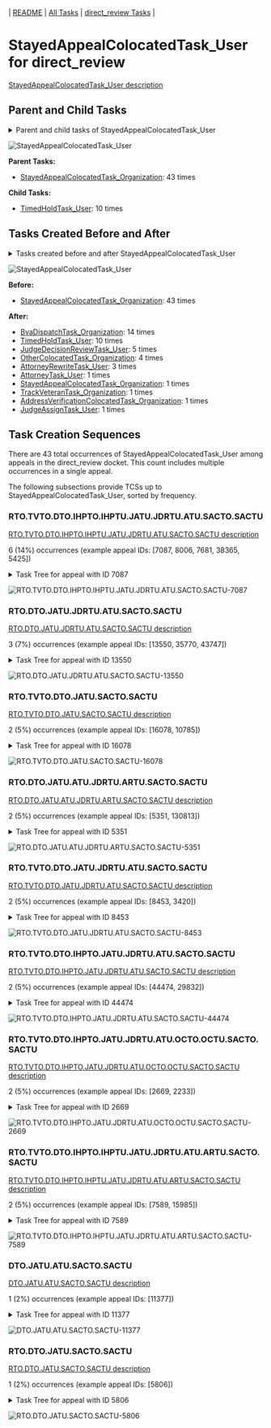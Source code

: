 <!-- DO NOT EDIT THIS FILE.  This file is autogenerated. -->
| [README](../README.md) | [All Tasks](../alltasks.md) | [direct_review Tasks](tasklist.md) |

# StayedAppealColocatedTask_User for direct_review

[StayedAppealColocatedTask_User description](../descr/StayedAppealColocatedTask_User.md)

## Parent and Child Tasks

<details><summary markdown='span'>Parent and child tasks of StayedAppealColocatedTask_User
</summary>

```
digraph G {
rankdir=LR;
node [shape=box]
"StayedAppealColocatedTask_User" -> "TimedHoldTask_User" [label=10]
"StayedAppealColocatedTask_Organization" -> "StayedAppealColocatedTask_User" [label=43]
}
```
</details>

![StayedAppealColocatedTask_User](dot/StayedAppealColocatedTask_User-parentchild.dot.png)

**Parent Tasks:**

   * [StayedAppealColocatedTask_Organization](StayedAppealColocatedTask_Organization.md): 43 times

**Child Tasks:**

   * [TimedHoldTask_User](TimedHoldTask_User.md): 10 times

## Tasks Created Before and After

<details><summary markdown='span'>Tasks created before and after StayedAppealColocatedTask_User</summary>

```
digraph G {
rankdir=LR;

"StayedAppealColocatedTask_User" -> "BvaDispatchTask_Organization" [label=14]
"StayedAppealColocatedTask_User" -> "TimedHoldTask_User" [label=10]
"StayedAppealColocatedTask_User" -> "JudgeDecisionReviewTask_User" [label=5]
"StayedAppealColocatedTask_User" -> "OtherColocatedTask_Organization" [label=4]
"StayedAppealColocatedTask_User" -> "AttorneyRewriteTask_User" [label=3]
"StayedAppealColocatedTask_User" -> "TrackVeteranTask_Organization" [label=1]
"StayedAppealColocatedTask_User" -> "StayedAppealColocatedTask_Organization" [label=1]
"StayedAppealColocatedTask_User" -> "JudgeAssignTask_User" [label=1]
"StayedAppealColocatedTask_User" -> "AttorneyTask_User" [label=1]
"StayedAppealColocatedTask_User" -> "AddressVerificationColocatedTask_Organization" [label=1]
"StayedAppealColocatedTask_Organization" -> "StayedAppealColocatedTask_User" [label=43]
}
```
</details>

![StayedAppealColocatedTask_User](dot/StayedAppealColocatedTask_User.dot.png)

**Before:**

   * [StayedAppealColocatedTask_Organization](StayedAppealColocatedTask_Organization.md): 43 times

**After:**

   * [BvaDispatchTask_Organization](BvaDispatchTask_Organization.md): 14 times
   * [TimedHoldTask_User](TimedHoldTask_User.md): 10 times
   * [JudgeDecisionReviewTask_User](JudgeDecisionReviewTask_User.md): 5 times
   * [OtherColocatedTask_Organization](OtherColocatedTask_Organization.md): 4 times
   * [AttorneyRewriteTask_User](AttorneyRewriteTask_User.md): 3 times
   * [AttorneyTask_User](AttorneyTask_User.md): 1 times
   * [StayedAppealColocatedTask_Organization](StayedAppealColocatedTask_Organization.md): 1 times
   * [TrackVeteranTask_Organization](TrackVeteranTask_Organization.md): 1 times
   * [AddressVerificationColocatedTask_Organization](AddressVerificationColocatedTask_Organization.md): 1 times
   * [JudgeAssignTask_User](JudgeAssignTask_User.md): 1 times

## Task Creation Sequences

There are 43 total occurrences of StayedAppealColocatedTask_User among appeals in the direct_review docket.  This count includes multiple occurrences in a single appeal.

The following subsections provide TCSs up to StayedAppealColocatedTask_User, sorted by frequency.

### RTO.TVTO.DTO.IHPTO.IHPTU.JATU.JDRTU.ATU.SACTO.SACTU

[RTO.TVTO.DTO.IHPTO.IHPTU.JATU.JDRTU.ATU.SACTO.SACTU description](../descr/RTO.TVTO.DTO.IHPTO.IHPTU.JATU.JDRTU.ATU.SACTO.SACTU.md)

6 (14%) occurrences (example appeal IDs: [7087, 8006, 7681, 38365, 5425])

<details><summary markdown='span'>Task Tree for appeal with ID 7087</summary>

```
@startuml
skinparam {
  ObjectBorderColor #555
  ObjectBorderThickness 0
  ObjectFontStyle bold
  ObjectFontSize 14
  ObjectAttributeFontColor #333
  ObjectAttributeFontSize 12
}
  object 0.RootTask #8dd3c7 {
Organization
}
  object 1.TrackVeteranTask #bebada {
Organization
}
  object 2.DistributionTask #ffffb3 {
Organization
}
  object 3.InformalHearingPresentationTask #fdb462 {
Organization
}
  object 4.InformalHearingPresentationTask #fdb462 {
User
}
  object 5.JudgeAssignTask #ccebc5 {
User
}
  object 6.JudgeDecisionReviewTask #d9d9d9 {
User
}
  object 7.AttorneyTask #bc80bd {
User
}
  object 8.StayedAppealColocatedTask #d9d9d9 {
Organization
}
  object 9.StayedAppealColocatedTask #d9d9d9 {
User  <back:white>    </back>
}
  object 10.TimedHoldTask #fccde5 {
User
}
  object 11.TimedHoldTask #fccde5 {
User
}
  object 12.BvaDispatchTask #b3de69 {
Organization
}
  object 13.BvaDispatchTask #b3de69 {
User
}
0.RootTask -- 1.TrackVeteranTask
0.RootTask -- 2.DistributionTask
2.DistributionTask -- 3.InformalHearingPresentationTask
3.InformalHearingPresentationTask -- 4.InformalHearingPresentationTask
0.RootTask -- 5.JudgeAssignTask
0.RootTask -- 6.JudgeDecisionReviewTask
6.JudgeDecisionReviewTask -- 7.AttorneyTask
7.AttorneyTask -- 8.StayedAppealColocatedTask
8.StayedAppealColocatedTask -- 9.StayedAppealColocatedTask
9.StayedAppealColocatedTask -- 10.TimedHoldTask
9.StayedAppealColocatedTask -- 11.TimedHoldTask
0.RootTask -- 12.BvaDispatchTask
12.BvaDispatchTask -- 13.BvaDispatchTask
@enduml
```
</details>

![RTO.TVTO.DTO.IHPTO.IHPTU.JATU.JDRTU.ATU.SACTO.SACTU-7087](uml/RTO.TVTO.DTO.IHPTO.IHPTU.JATU.JDRTU.ATU.SACTO.SACTU-7087.png)

### RTO.DTO.JATU.JDRTU.ATU.SACTO.SACTU

[RTO.DTO.JATU.JDRTU.ATU.SACTO.SACTU description](../descr/RTO.DTO.JATU.JDRTU.ATU.SACTO.SACTU.md)

3 (7%) occurrences (example appeal IDs: [13550, 35770, 43747])

<details><summary markdown='span'>Task Tree for appeal with ID 13550</summary>

```
@startuml
skinparam {
  ObjectBorderColor #555
  ObjectBorderThickness 0
  ObjectFontStyle bold
  ObjectFontSize 14
  ObjectAttributeFontColor #333
  ObjectAttributeFontSize 12
}
  object 0.RootTask #8dd3c7 {
Organization
}
  object 1.TrackVeteranTask #bebada {
Organization
}
  object 2.DistributionTask #ffffb3 {
Organization
}
  object 3.JudgeAssignTask #ccebc5 {
User
}
  object 4.JudgeDecisionReviewTask #d9d9d9 {
User
}
  object 5.AttorneyTask #bc80bd {
User
}
  object 6.StayedAppealColocatedTask #d9d9d9 {
Organization
}
  object 7.StayedAppealColocatedTask #d9d9d9 {
User  <back:white>    </back>
}
  object 8.StayedAppealColocatedTask #d9d9d9 {
User  <back:white>    </back>
}
  object 9.TimedHoldTask #fccde5 {
User
}
  object 10.TrackVeteranTask #bebada {
Organization
}
  object 11.BvaDispatchTask #b3de69 {
Organization
}
  object 12.BvaDispatchTask #b3de69 {
User
}
  object 13.BvaDispatchTask #b3de69 {
User
}
0.RootTask -- 1.TrackVeteranTask
0.RootTask -- 2.DistributionTask
0.RootTask -- 3.JudgeAssignTask
0.RootTask -- 4.JudgeDecisionReviewTask
4.JudgeDecisionReviewTask -- 5.AttorneyTask
5.AttorneyTask -- 6.StayedAppealColocatedTask
6.StayedAppealColocatedTask -- 7.StayedAppealColocatedTask
6.StayedAppealColocatedTask -- 8.StayedAppealColocatedTask
8.StayedAppealColocatedTask -- 9.TimedHoldTask
0.RootTask -- 10.TrackVeteranTask
0.RootTask -- 11.BvaDispatchTask
11.BvaDispatchTask -- 12.BvaDispatchTask
11.BvaDispatchTask -- 13.BvaDispatchTask
@enduml
```
</details>

![RTO.DTO.JATU.JDRTU.ATU.SACTO.SACTU-13550](uml/RTO.DTO.JATU.JDRTU.ATU.SACTO.SACTU-13550.png)

### RTO.TVTO.DTO.JATU.SACTO.SACTU

[RTO.TVTO.DTO.JATU.SACTO.SACTU description](../descr/RTO.TVTO.DTO.JATU.SACTO.SACTU.md)

2 (5%) occurrences (example appeal IDs: [16078, 10785])

<details><summary markdown='span'>Task Tree for appeal with ID 16078</summary>

```
@startuml
skinparam {
  ObjectBorderColor #555
  ObjectBorderThickness 0
  ObjectFontStyle bold
  ObjectFontSize 14
  ObjectAttributeFontColor #333
  ObjectAttributeFontSize 12
}
  object 0.RootTask #8dd3c7 {
Organization
}
  object 1.TrackVeteranTask #bebada {
Organization
}
  object 2.DistributionTask #ffffb3 {
Organization
}
  object 3.JudgeAssignTask #ccebc5 {
User
}
  object 4.StayedAppealColocatedTask #d9d9d9 {
Organization
}
  object 5.StayedAppealColocatedTask #d9d9d9 {
User  <back:white>    </back>
}
  object 6.StayedAppealColocatedTask #d9d9d9 {
User  <back:white>    </back>
}
  object 7.TimedHoldTask #fccde5 {
User
}
  object 8.JudgeDecisionReviewTask #d9d9d9 {
User
}
  object 9.AttorneyTask #bc80bd {
User
}
  object 10.JudgeDecisionReviewTask #d9d9d9 {
User
}
  object 11.JudgeDecisionReviewTask #d9d9d9 {
User
}
  object 12.AttorneyRewriteTask #b3de69 {
User
}
  object 13.QualityReviewTask #fdb462 {
Organization
}
  object 14.QualityReviewTask #fdb462 {
User
}
  object 15.BvaDispatchTask #b3de69 {
Organization
}
  object 16.BvaDispatchTask #b3de69 {
User
}
0.RootTask -- 1.TrackVeteranTask
0.RootTask -- 2.DistributionTask
0.RootTask -- 3.JudgeAssignTask
3.JudgeAssignTask -- 4.StayedAppealColocatedTask
4.StayedAppealColocatedTask -- 5.StayedAppealColocatedTask
4.StayedAppealColocatedTask -- 6.StayedAppealColocatedTask
6.StayedAppealColocatedTask -- 7.TimedHoldTask
0.RootTask -- 8.JudgeDecisionReviewTask
11.JudgeDecisionReviewTask -- 9.AttorneyTask
0.RootTask -- 10.JudgeDecisionReviewTask
0.RootTask -- 11.JudgeDecisionReviewTask
11.JudgeDecisionReviewTask -- 12.AttorneyRewriteTask
0.RootTask -- 13.QualityReviewTask
13.QualityReviewTask -- 14.QualityReviewTask
0.RootTask -- 15.BvaDispatchTask
15.BvaDispatchTask -- 16.BvaDispatchTask
@enduml
```
</details>

![RTO.TVTO.DTO.JATU.SACTO.SACTU-16078](uml/RTO.TVTO.DTO.JATU.SACTO.SACTU-16078.png)

### RTO.DTO.JATU.ATU.JDRTU.ARTU.SACTO.SACTU

[RTO.DTO.JATU.ATU.JDRTU.ARTU.SACTO.SACTU description](../descr/RTO.DTO.JATU.ATU.JDRTU.ARTU.SACTO.SACTU.md)

2 (5%) occurrences (example appeal IDs: [5351, 130813])

<details><summary markdown='span'>Task Tree for appeal with ID 5351</summary>

```
@startuml
skinparam {
  ObjectBorderColor #555
  ObjectBorderThickness 0
  ObjectFontStyle bold
  ObjectFontSize 14
  ObjectAttributeFontColor #333
  ObjectAttributeFontSize 12
}
  object 0.RootTask #8dd3c7 {
Organization
}
  object 1.DistributionTask #ffffb3 {
Organization
}
  object 2.JudgeAssignTask #ccebc5 {
User
}
  object 3.JudgeDecisionReviewTask #d9d9d9 {
User
}
  object 4.AttorneyTask #bc80bd {
User
}
  object 5.JudgeDecisionReviewTask #d9d9d9 {
User
}
  object 6.AttorneyRewriteTask #b3de69 {
User
}
  object 7.StayedAppealColocatedTask #d9d9d9 {
Organization
}
  object 8.StayedAppealColocatedTask #d9d9d9 {
User  <back:white>    </back>
}
  object 9.TimedHoldTask #fccde5 {
User
}
  object 10.BvaDispatchTask #b3de69 {
Organization
}
  object 11.BvaDispatchTask #b3de69 {
User
}
  object 12.BvaDispatchTask #b3de69 {
User
}
0.RootTask -- 1.DistributionTask
0.RootTask -- 2.JudgeAssignTask
0.RootTask -- 3.JudgeDecisionReviewTask
5.JudgeDecisionReviewTask -- 4.AttorneyTask
0.RootTask -- 5.JudgeDecisionReviewTask
5.JudgeDecisionReviewTask -- 6.AttorneyRewriteTask
6.AttorneyRewriteTask -- 7.StayedAppealColocatedTask
7.StayedAppealColocatedTask -- 8.StayedAppealColocatedTask
8.StayedAppealColocatedTask -- 9.TimedHoldTask
0.RootTask -- 10.BvaDispatchTask
10.BvaDispatchTask -- 11.BvaDispatchTask
10.BvaDispatchTask -- 12.BvaDispatchTask
@enduml
```
</details>

![RTO.DTO.JATU.ATU.JDRTU.ARTU.SACTO.SACTU-5351](uml/RTO.DTO.JATU.ATU.JDRTU.ARTU.SACTO.SACTU-5351.png)

### RTO.TVTO.DTO.JATU.JDRTU.ATU.SACTO.SACTU

[RTO.TVTO.DTO.JATU.JDRTU.ATU.SACTO.SACTU description](../descr/RTO.TVTO.DTO.JATU.JDRTU.ATU.SACTO.SACTU.md)

2 (5%) occurrences (example appeal IDs: [8453, 3420])

<details><summary markdown='span'>Task Tree for appeal with ID 8453</summary>

```
@startuml
skinparam {
  ObjectBorderColor #555
  ObjectBorderThickness 0
  ObjectFontStyle bold
  ObjectFontSize 14
  ObjectAttributeFontColor #333
  ObjectAttributeFontSize 12
}
  object 0.RootTask #8dd3c7 {
Organization
}
  object 1.TrackVeteranTask #bebada {
Organization
}
  object 2.DistributionTask #ffffb3 {
Organization
}
  object 3.InformalHearingPresentationTask #fdb462 {
Organization
}
  object 4.JudgeAssignTask #ccebc5 {
User
}
  object 5.JudgeDecisionReviewTask #d9d9d9 {
User
}
  object 6.AttorneyTask #bc80bd {
User
}
  object 7.StayedAppealColocatedTask #d9d9d9 {
Organization
}
  object 8.StayedAppealColocatedTask #d9d9d9 {
User  <back:white>    </back>
}
  object 9.TimedHoldTask #fccde5 {
User
}
  object 10.BvaDispatchTask #b3de69 {
Organization
}
  object 11.BvaDispatchTask #b3de69 {
User
}
0.RootTask -- 1.TrackVeteranTask
0.RootTask -- 2.DistributionTask
2.DistributionTask -- 3.InformalHearingPresentationTask
0.RootTask -- 4.JudgeAssignTask
0.RootTask -- 5.JudgeDecisionReviewTask
5.JudgeDecisionReviewTask -- 6.AttorneyTask
6.AttorneyTask -- 7.StayedAppealColocatedTask
7.StayedAppealColocatedTask -- 8.StayedAppealColocatedTask
8.StayedAppealColocatedTask -- 9.TimedHoldTask
0.RootTask -- 10.BvaDispatchTask
10.BvaDispatchTask -- 11.BvaDispatchTask
@enduml
```
</details>

![RTO.TVTO.DTO.JATU.JDRTU.ATU.SACTO.SACTU-8453](uml/RTO.TVTO.DTO.JATU.JDRTU.ATU.SACTO.SACTU-8453.png)

### RTO.TVTO.DTO.IHPTO.JATU.JDRTU.ATU.SACTO.SACTU

[RTO.TVTO.DTO.IHPTO.JATU.JDRTU.ATU.SACTO.SACTU description](../descr/RTO.TVTO.DTO.IHPTO.JATU.JDRTU.ATU.SACTO.SACTU.md)

2 (5%) occurrences (example appeal IDs: [44474, 29832])

<details><summary markdown='span'>Task Tree for appeal with ID 44474</summary>

```
@startuml
skinparam {
  ObjectBorderColor #555
  ObjectBorderThickness 0
  ObjectFontStyle bold
  ObjectFontSize 14
  ObjectAttributeFontColor #333
  ObjectAttributeFontSize 12
}
  object 0.RootTask #8dd3c7 {
Organization
}
  object 1.TrackVeteranTask #bebada {
Organization
}
  object 2.DistributionTask #ffffb3 {
Organization
}
  object 3.InformalHearingPresentationTask #fdb462 {
Organization
}
  object 4.JudgeAssignTask #ccebc5 {
User
}
  object 5.JudgeDecisionReviewTask #d9d9d9 {
User
}
  object 6.AttorneyTask #bc80bd {
User
}
  object 7.StayedAppealColocatedTask #d9d9d9 {
Organization
}
  object 8.StayedAppealColocatedTask #d9d9d9 {
User  <back:white>    </back>
}
  object 9.BvaDispatchTask #b3de69 {
Organization
}
  object 10.BvaDispatchTask #b3de69 {
User
}
0.RootTask -- 1.TrackVeteranTask
0.RootTask -- 2.DistributionTask
2.DistributionTask -- 3.InformalHearingPresentationTask
0.RootTask -- 4.JudgeAssignTask
0.RootTask -- 5.JudgeDecisionReviewTask
5.JudgeDecisionReviewTask -- 6.AttorneyTask
6.AttorneyTask -- 7.StayedAppealColocatedTask
7.StayedAppealColocatedTask -- 8.StayedAppealColocatedTask
0.RootTask -- 9.BvaDispatchTask
9.BvaDispatchTask -- 10.BvaDispatchTask
@enduml
```
</details>

![RTO.TVTO.DTO.IHPTO.JATU.JDRTU.ATU.SACTO.SACTU-44474](uml/RTO.TVTO.DTO.IHPTO.JATU.JDRTU.ATU.SACTO.SACTU-44474.png)

### RTO.TVTO.DTO.IHPTO.JATU.JDRTU.ATU.OCTO.OCTU.SACTO.SACTU

[RTO.TVTO.DTO.IHPTO.JATU.JDRTU.ATU.OCTO.OCTU.SACTO.SACTU description](../descr/RTO.TVTO.DTO.IHPTO.JATU.JDRTU.ATU.OCTO.OCTU.SACTO.SACTU.md)

2 (5%) occurrences (example appeal IDs: [2669, 2233])

<details><summary markdown='span'>Task Tree for appeal with ID 2669</summary>

```
@startuml
skinparam {
  ObjectBorderColor #555
  ObjectBorderThickness 0
  ObjectFontStyle bold
  ObjectFontSize 14
  ObjectAttributeFontColor #333
  ObjectAttributeFontSize 12
}
  object 0.RootTask #8dd3c7 {
Organization
}
  object 1.TrackVeteranTask #bebada {
Organization
}
  object 2.DistributionTask #ffffb3 {
Organization
}
  object 3.InformalHearingPresentationTask #fdb462 {
Organization
}
  object 4.JudgeAssignTask #ccebc5 {
User
}
  object 5.JudgeDecisionReviewTask #d9d9d9 {
User
}
  object 6.AttorneyTask #bc80bd {
User
}
  object 7.OtherColocatedTask #80b1d3 {
Organization
}
  object 8.OtherColocatedTask #80b1d3 {
User
}
  object 9.StayedAppealColocatedTask #d9d9d9 {
Organization
}
  object 10.StayedAppealColocatedTask #d9d9d9 {
User  <back:white>    </back>
}
  object 11.StayedAppealColocatedTask #d9d9d9 {
User  <back:white>    </back>
}
  object 12.StayedAppealColocatedTask #d9d9d9 {
User  <back:white>    </back>
}
  object 13.TimedHoldTask #fccde5 {
User
}
  object 14.BvaDispatchTask #b3de69 {
Organization
}
  object 15.BvaDispatchTask #b3de69 {
User
}
0.RootTask -- 1.TrackVeteranTask
0.RootTask -- 2.DistributionTask
2.DistributionTask -- 3.InformalHearingPresentationTask
0.RootTask -- 4.JudgeAssignTask
0.RootTask -- 5.JudgeDecisionReviewTask
5.JudgeDecisionReviewTask -- 6.AttorneyTask
6.AttorneyTask -- 7.OtherColocatedTask
7.OtherColocatedTask -- 8.OtherColocatedTask
6.AttorneyTask -- 9.StayedAppealColocatedTask
9.StayedAppealColocatedTask -- 10.StayedAppealColocatedTask
9.StayedAppealColocatedTask -- 11.StayedAppealColocatedTask
9.StayedAppealColocatedTask -- 12.StayedAppealColocatedTask
12.StayedAppealColocatedTask -- 13.TimedHoldTask
0.RootTask -- 14.BvaDispatchTask
14.BvaDispatchTask -- 15.BvaDispatchTask
@enduml
```
</details>

![RTO.TVTO.DTO.IHPTO.JATU.JDRTU.ATU.OCTO.OCTU.SACTO.SACTU-2669](uml/RTO.TVTO.DTO.IHPTO.JATU.JDRTU.ATU.OCTO.OCTU.SACTO.SACTU-2669.png)

### RTO.TVTO.DTO.IHPTO.IHPTU.JATU.JDRTU.ATU.ARTU.SACTO.SACTU

[RTO.TVTO.DTO.IHPTO.IHPTU.JATU.JDRTU.ATU.ARTU.SACTO.SACTU description](../descr/RTO.TVTO.DTO.IHPTO.IHPTU.JATU.JDRTU.ATU.ARTU.SACTO.SACTU.md)

2 (5%) occurrences (example appeal IDs: [7589, 15985])

<details><summary markdown='span'>Task Tree for appeal with ID 7589</summary>

```
@startuml
skinparam {
  ObjectBorderColor #555
  ObjectBorderThickness 0
  ObjectFontStyle bold
  ObjectFontSize 14
  ObjectAttributeFontColor #333
  ObjectAttributeFontSize 12
}
  object 0.RootTask #8dd3c7 {
Organization
}
  object 1.TrackVeteranTask #bebada {
Organization
}
  object 2.DistributionTask #ffffb3 {
Organization
}
  object 3.InformalHearingPresentationTask #fdb462 {
Organization
}
  object 4.InformalHearingPresentationTask #fdb462 {
User
}
  object 5.InformalHearingPresentationTask #fdb462 {
User
}
  object 6.JudgeAssignTask #ccebc5 {
User
}
  object 7.JudgeDecisionReviewTask #d9d9d9 {
User
}
  object 8.AttorneyTask #bc80bd {
User
}
  object 9.AttorneyRewriteTask #b3de69 {
User
}
  object 10.StayedAppealColocatedTask #d9d9d9 {
Organization
}
  object 11.StayedAppealColocatedTask #d9d9d9 {
User  <back:white>    </back>
}
  object 12.TimedHoldTask #fccde5 {
User
}
  object 13.BvaDispatchTask #b3de69 {
Organization
}
  object 14.BvaDispatchTask #b3de69 {
User
}
0.RootTask -- 1.TrackVeteranTask
0.RootTask -- 2.DistributionTask
2.DistributionTask -- 3.InformalHearingPresentationTask
3.InformalHearingPresentationTask -- 4.InformalHearingPresentationTask
3.InformalHearingPresentationTask -- 5.InformalHearingPresentationTask
0.RootTask -- 6.JudgeAssignTask
0.RootTask -- 7.JudgeDecisionReviewTask
7.JudgeDecisionReviewTask -- 8.AttorneyTask
7.JudgeDecisionReviewTask -- 9.AttorneyRewriteTask
9.AttorneyRewriteTask -- 10.StayedAppealColocatedTask
10.StayedAppealColocatedTask -- 11.StayedAppealColocatedTask
11.StayedAppealColocatedTask -- 12.TimedHoldTask
0.RootTask -- 13.BvaDispatchTask
13.BvaDispatchTask -- 14.BvaDispatchTask
@enduml
```
</details>

![RTO.TVTO.DTO.IHPTO.IHPTU.JATU.JDRTU.ATU.ARTU.SACTO.SACTU-7589](uml/RTO.TVTO.DTO.IHPTO.IHPTU.JATU.JDRTU.ATU.ARTU.SACTO.SACTU-7589.png)

### DTO.JATU.ATU.SACTO.SACTU

[DTO.JATU.ATU.SACTO.SACTU description](../descr/DTO.JATU.ATU.SACTO.SACTU.md)

1 (2%) occurrences (example appeal IDs: [11377])

<details><summary markdown='span'>Task Tree for appeal with ID 11377</summary>

```
@startuml
skinparam {
  ObjectBorderColor #555
  ObjectBorderThickness 0
  ObjectFontStyle bold
  ObjectFontSize 14
  ObjectAttributeFontColor #333
  ObjectAttributeFontSize 12
}
  object 0.RootTask #8dd3c7 {
Organization
}
  object 1.TrackVeteranTask #bebada {
Organization
}
  object 2.DistributionTask #ffffb3 {
Organization
}
  object 3.JudgeAssignTask #ccebc5 {
User
}
  object 4.JudgeAssignTask #ccebc5 {
User
}
  object 5.JudgeDecisionReviewTask #d9d9d9 {
User
}
  object 6.AttorneyTask #bc80bd {
User
}
  object 7.StayedAppealColocatedTask #d9d9d9 {
Organization
}
  object 8.StayedAppealColocatedTask #d9d9d9 {
User  <back:white>    </back>
}
  object 9.TimedHoldTask #fccde5 {
User
}
  object 10.TimedHoldTask #fccde5 {
User
}
  object 11.AttorneyRewriteTask #b3de69 {
User
}
0.RootTask -- 1.TrackVeteranTask
0.RootTask -- 2.DistributionTask
0.RootTask -- 3.JudgeAssignTask
0.RootTask -- 4.JudgeAssignTask
0.RootTask -- 5.JudgeDecisionReviewTask
5.JudgeDecisionReviewTask -- 6.AttorneyTask
6.AttorneyTask -- 7.StayedAppealColocatedTask
7.StayedAppealColocatedTask -- 8.StayedAppealColocatedTask
8.StayedAppealColocatedTask -- 9.TimedHoldTask
8.StayedAppealColocatedTask -- 10.TimedHoldTask
5.JudgeDecisionReviewTask -- 11.AttorneyRewriteTask
@enduml
```
</details>

![DTO.JATU.ATU.SACTO.SACTU-11377](uml/DTO.JATU.ATU.SACTO.SACTU-11377.png)

### RTO.DTO.JATU.SACTO.SACTU

[RTO.DTO.JATU.SACTO.SACTU description](../descr/RTO.DTO.JATU.SACTO.SACTU.md)

1 (2%) occurrences (example appeal IDs: [5806])

<details><summary markdown='span'>Task Tree for appeal with ID 5806</summary>

```
@startuml
skinparam {
  ObjectBorderColor #555
  ObjectBorderThickness 0
  ObjectFontStyle bold
  ObjectFontSize 14
  ObjectAttributeFontColor #333
  ObjectAttributeFontSize 12
}
  object 0.RootTask #8dd3c7 {
Organization
}
  object 1.DistributionTask #ffffb3 {
Organization
}
  object 2.JudgeAssignTask #ccebc5 {
User
}
  object 3.StayedAppealColocatedTask #d9d9d9 {
Organization
}
  object 4.StayedAppealColocatedTask #d9d9d9 {
User  <back:white>    </back>
}
  object 5.TimedHoldTask #fccde5 {
User
}
  object 6.JudgeDecisionReviewTask #d9d9d9 {
User
}
  object 7.AttorneyTask #bc80bd {
User
}
  object 8.BvaDispatchTask #b3de69 {
Organization
}
  object 9.BvaDispatchTask #b3de69 {
User
}
0.RootTask -- 1.DistributionTask
0.RootTask -- 2.JudgeAssignTask
2.JudgeAssignTask -- 3.StayedAppealColocatedTask
3.StayedAppealColocatedTask -- 4.StayedAppealColocatedTask
4.StayedAppealColocatedTask -- 5.TimedHoldTask
0.RootTask -- 6.JudgeDecisionReviewTask
6.JudgeDecisionReviewTask -- 7.AttorneyTask
0.RootTask -- 8.BvaDispatchTask
8.BvaDispatchTask -- 9.BvaDispatchTask
@enduml
```
</details>

![RTO.DTO.JATU.SACTO.SACTU-5806](uml/RTO.DTO.JATU.SACTO.SACTU-5806.png)

